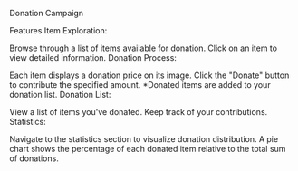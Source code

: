 Donation Campaign

Features
Item Exploration:

Browse through a list of items available for donation.
Click on an item to view detailed information.
Donation Process:

Each item displays a donation price on its image.
Click the "Donate" button to contribute the specified amount.
*Donated items are added to your donation list.
Donation List:

View a list of items you've donated.
Keep track of your contributions.
Statistics:

Navigate to the statistics section to visualize donation distribution.
A pie chart shows the percentage of each donated item relative to the total sum of donations.